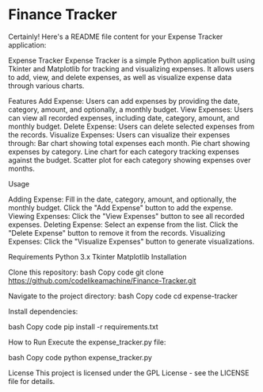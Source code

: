 # Finance Tracker
 
Certainly! Here's a README file content for your Expense Tracker application:

Expense Tracker
Expense Tracker is a simple Python application built using Tkinter and Matplotlib for tracking and visualizing expenses. It allows users to add, view, and delete expenses, as well as visualize expense data through various charts.

Features
Add Expense: Users can add expenses by providing the date, category, amount, and optionally, a monthly budget.
View Expenses: Users can view all recorded expenses, including date, category, amount, and monthly budget.
Delete Expense: Users can delete selected expenses from the records.
Visualize Expenses: Users can visualize their expenses through:
Bar chart showing total expenses each month.
Pie chart showing expenses by category.
Line chart for each category tracking expenses against the budget.
Scatter plot for each category showing expenses over months.

Usage

Adding Expense:
Fill in the date, category, amount, and optionally, the monthly budget.
Click the "Add Expense" button to add the expense.
Viewing Expenses:
Click the "View Expenses" button to see all recorded expenses.
Deleting Expense:
Select an expense from the list.
Click the "Delete Expense" button to remove it from the records.
Visualizing Expenses:
Click the "Visualize Expenses" button to generate visualizations.

Requirements
Python 3.x
Tkinter
Matplotlib
Installation

Clone this repository:
bash
Copy code
git clone https://github.com/codelikeamachine/Finance-Tracker.git

Navigate to the project directory:
bash
Copy code
cd expense-tracker

Install dependencies:

bash
Copy code
pip install -r requirements.txt

How to Run
Execute the expense_tracker.py file:

bash
Copy code
python expense_tracker.py

License
This project is licensed under the GPL License - see the LICENSE file for details.

